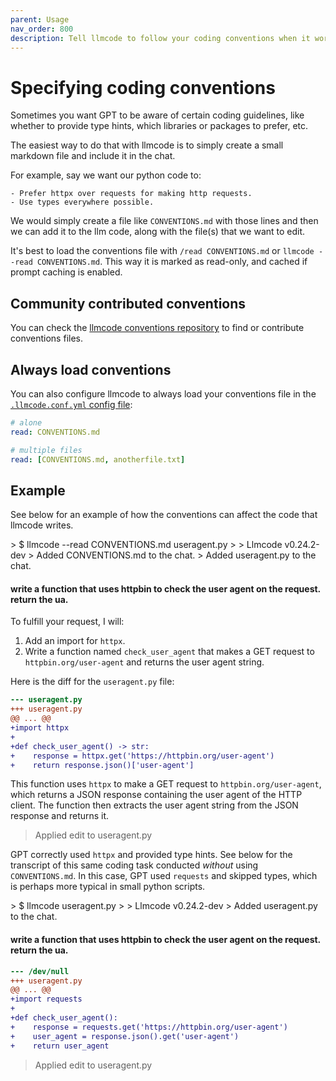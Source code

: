 ```yaml
---
parent: Usage
nav_order: 800
description: Tell llmcode to follow your coding conventions when it works on your code.
---
```

# Specifying coding conventions

Sometimes you want GPT to be aware of certain coding guidelines,
like whether to provide type hints, which libraries or packages
to prefer, etc.

The easiest way to do that with llmcode is to simply create
a small markdown file and include it in the chat.

For example, say we want our python code to:

```
- Prefer httpx over requests for making http requests.
- Use types everywhere possible.
```

We would simply create a file like `CONVENTIONS.md` with those lines
and then we can add it to the llm code, along with the file(s)
that we want to edit.

It's best to load the conventions file with `/read CONVENTIONS.md` 
or `llmcode --read CONVENTIONS.md`. 
This way it is marked as read-only, and cached if prompt caching
is enabled.

## Community contributed conventions

You can check the [llmcode conventions repository](https://github.com/khulnasoft/conventions)
to find or contribute conventions files.

## Always load conventions

You can also configure llmcode to always load your conventions file
in the [`.llmcode.conf.yml` config file](https://llm.khulnasoft.com/docs/config/llmcode_conf.html):


```yaml
# alone
read: CONVENTIONS.md

# multiple files
read: [CONVENTIONS.md, anotherfile.txt]
```


## Example

See below for an example of how the conventions can affect the code
that llmcode writes.

<div class="chat-transcript" markdown="1">
> $ llmcode --read CONVENTIONS.md useragent.py  
>  
> Llmcode v0.24.2-dev  
> Added CONVENTIONS.md to the chat.  
> Added useragent.py to the chat.  

#### write a function that uses httpbin to check the user agent on the request. return the ua.  

To fulfill your request, I will:

1. Add an import for `httpx`.
2. Write a function named `check_user_agent` that makes a GET request to `httpbin.org/user-agent` and returns the user agent string.

Here is the diff for the `useragent.py` file:

```diff
--- useragent.py
+++ useragent.py
@@ ... @@
+import httpx
+
+def check_user_agent() -> str:
+    response = httpx.get('https://httpbin.org/user-agent')
+    return response.json()['user-agent']
```

This function uses `httpx` to make a GET request to `httpbin.org/user-agent`, which returns a JSON response containing the user agent of the HTTP client. The function then extracts the user agent string from the JSON response and returns it.

> Applied edit to useragent.py  
</div>

GPT correctly used `httpx` and provided type hints.
See below for the transcript of this same
coding task conducted *without*
using `CONVENTIONS.md`.
In this case, GPT used `requests` and skipped types,
which is perhaps more typical in small python scripts.

<div class="chat-transcript" markdown="1">
> $ llmcode useragent.py  
>  
> Llmcode v0.24.2-dev  
> Added useragent.py to the chat.  


#### write a function that uses httpbin to check the user agent on the request. return the ua.  

```diff
--- /dev/null
+++ useragent.py
@@ ... @@
+import requests
+
+def check_user_agent():
+    response = requests.get('https://httpbin.org/user-agent')
+    user_agent = response.json().get('user-agent')
+    return user_agent
```

> Applied edit to useragent.py  
</div>


